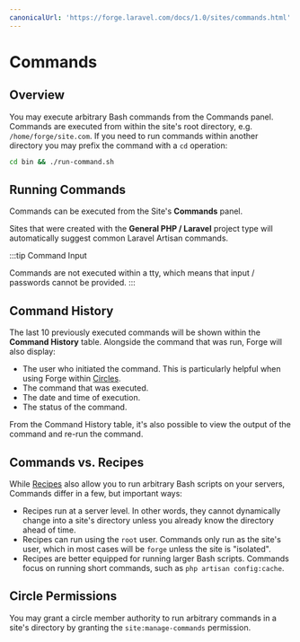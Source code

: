 ```yaml
---
canonicalUrl: 'https://forge.laravel.com/docs/1.0/sites/commands.html'
---
```

# Commands

## Overview

You may execute arbitrary Bash commands from the Commands panel. Commands are executed from within the site's root directory, e.g. `/home/forge/site.com`. If you need to run commands within another directory you may prefix the command with a `cd` operation:

```bash
cd bin && ./run-command.sh
```

## Running Commands

Commands can be executed from the Site's **Commands** panel.

Sites that were created with the **General PHP / Laravel** project type will automatically suggest common Laravel Artisan commands.

:::tip Command Input

Commands are not executed within a tty, which means that input / passwords cannot be provided.
:::

## Command History

The last 10 previously executed commands will be shown within the **Command History** table. Alongside the command that was run, Forge will also display:

- The user who initiated the command. This is particularly helpful when using Forge within [Circles](/1.0/accounts/circles.html).
- The command that was executed.
- The date and time of execution.
- The status of the command.

From the Command History table, it's also possible to view the output of the command and re-run the command.

## Commands vs. Recipes

While [Recipes](/1.0/servers/recipes.md) also allow you to run arbitrary Bash scripts on your servers, Commands differ in a few, but important ways:

- Recipes run at a server level. In other words, they cannot dynamically change into a site's directory unless you already know the directory ahead of time.
- Recipes can run using the `root` user. Commands only run as the site's user, which in most cases will be `forge` unless the site is "isolated".
- Recipes are better equipped for running larger Bash scripts. Commands focus on running short commands, such as `php artisan config:cache`.

## Circle Permissions

You may grant a circle member authority to run arbitrary commands in a site's directory by granting the `site:manage-commands` permission.
